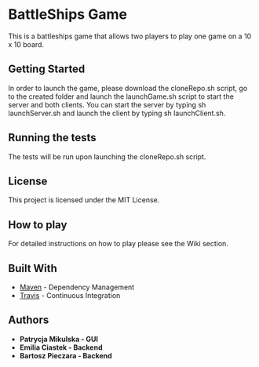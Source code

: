 # BattleShips Game

This is a battleships game that allows two players to play one game on a 10 x 10 board.

## Getting Started

In order to launch the game, please download the cloneRepo.sh script, go to the created folder and launch the launchGame.sh script to start the server and both clients.
You can start the server by typing sh launchServer.sh and launch the client by typing sh launchClient.sh.

## Running the tests

The tests will be run upon launching the cloneRepo.sh script.

## License

This project is licensed under the MIT License.

## How to play

For detailed instructions on how to play please see the Wiki section.

## Built With

* [Maven](https://maven.apache.org/) - Dependency Management
* [Travis](https://travis-ci.org/) - Continuous Integration

## Authors

* **Patrycja Mikulska - GUI** 
* **Emilia Ciastek - Backend** 
* **Bartosz Pieczara - Backend** 

